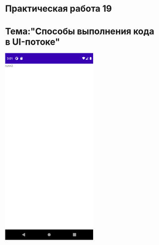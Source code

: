 Практическая работа 19
==========================================
Тема:"Способы выполнения кода в UI-потоке"
==========================================
<img src="1.png" 
   height="600">
